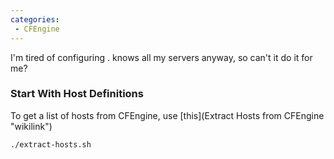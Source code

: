 ```yaml
---
categories:
 - CFEngine
---
```

I'm tired of configuring <Nagios>. <CFEngine> knows all my servers
anyway, so can't it do it for me?

### Start With Host Definitions

To get a list of hosts from CFEngine, use
[this](Extract Hosts from CFEngine "wikilink")

    ./extract-hosts.sh

